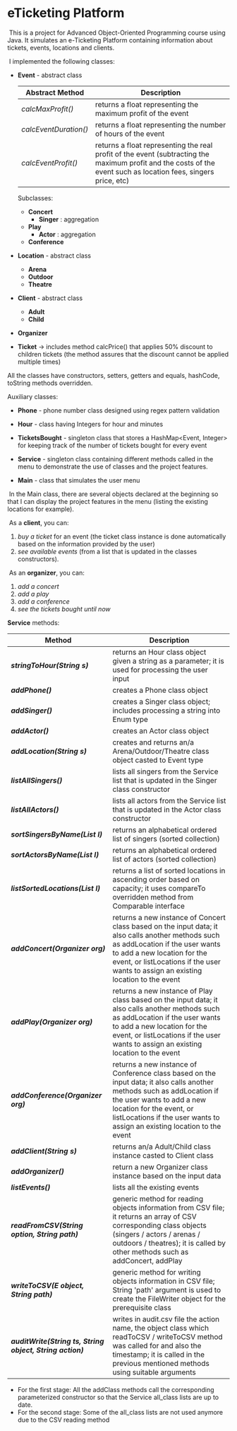 # eTicketing Platform



​	This is a project for Advanced Object-Oriented Programming course using Java. It simulates an e-Ticketing Platform containing information about tickets, events, locations and clients.

​	I implemented the following classes:

+ **Event** - abstract class

  | Abstract Method       | Description                                                  |
  | --------------------- | ------------------------------------------------------------ |
  | *calcMaxProfit()*     | returns a float representing the maximum profit of the event |
  | *calcEventDuration()* | returns a float representing the number of hours of the event |
  | *calcEventProfit()*   | returns a float representing the real profit of the event (subtracting the maximum profit and the costs of the event such as location fees, singers price, etc) |

  Subclasses:

  + **Concert**
    + **Singer** : aggregation
  + **Play**
    + **Actor** : aggregation
  + **Conference**

+ **Location** - abstract class
  + **Arena**
  + **Outdoor**
  + **Theatre**
+ **Client** - abstract class
  + **Adult**
  + **Child**
+ **Organizer**
+ **Ticket**  -> includes method calcPrice() that applies 50% discount to children tickets (the method assures that the discount cannot be applied multiple times)

All the classes have constructors, setters, getters and equals, hashCode, toString methods overridden.

Auxiliary classes:

+ **Phone** - phone number class designed using regex pattern validation
+ **Hour** - class having Integers for hour and minutes

+ **TicketsBought** - singleton class that stores a HashMap<Event, Integer> for keeping track of the number of tickets bought for every event
+ **Service** - singleton class containing different methods called in the menu to demonstrate the use of classes and the project features.
+ **Main** - class that simulates the user menu

​    In the Main class, there are several objects declared at the beginning so that I can display the project features in the menu (listing the existing locations for example). 

​	As a **client**, you can: 

1. *buy a ticket* for an event (the ticket class instance is done automatically based on the information provided by the user)
2. *see available events* (from a list that is updated in the classes constructors).

​    As an **organizer**, you can:

1. *add a concert*
2. *add a play*
3. *add a conference*
4. *see the tickets bought until now*

**Service** methods:

| Method                                                    | Description                                                  |
| --------------------------------------------------------- | ------------------------------------------------------------ |
| ***stringToHour(String s)***                              | returns an Hour class object given a string as a parameter; it is used for processing the user input |
| ***addPhone()***                                          | creates a Phone class object                                 |
| ***addSinger()***                                         | creates a Singer class object; includes processing a string into Enum type |
| ***addActor()***                                          | creates an Actor class object                                |
| ***addLocation(String s)***                               | creates and returns an/a Arena/Outdoor/Theatre class object casted to Event type |
| ***listAllSingers()***                                    | lists all singers from the Service list that is updated in the Singer class constructor |
| ***listAllActors()***                                     | lists all actors from the Service list that is updated in the Actor class constructor |
| ***sortSingersByName(List <Singer> l)***                  | returns an alphabetical ordered list of singers (sorted collection) |
| ***sortActorsByName(List<Actor> l)***                     | returns an alphabetical ordered list of actors (sorted collection) |
| ***listSortedLocations(List<Location> l)***               | returns a list of sorted locations in ascending order based on capacity; it uses compareTo overridden method from Comparable interface |
| ***addConcert(Organizer org)***                           | returns a new instance of Concert class based on the input data; it also calls another methods such as addLocation if the user wants to add a new location for the event, or listLocations if the user wants to assign an existing location to the event |
| ***addPlay(Organizer org)***                              | returns a new instance of Play class based on the input data; it also calls another methods such as addLocation if the user wants to add a new location for the event, or listLocations if the user wants to assign an existing location to the event |
| ***addConference(Organizer org)***                        | returns a new instance of Conference class based on the input data; it also calls another methods such as addLocation if the user wants to add a new location for the event, or listLocations if the user wants to assign an existing location to the event |
| ***addClient(String s)***                                 | returns an/a Adult/Child class instance casted to Client class |
| ***addOrganizer()***                                      | return a new Organizer class instance based on the input data |
| ***listEvents()***                                        | lists all the existing events                                |
| ***readFromCSV(String option, String path)***             | generic method for reading objects information from CSV file; it returns an array of CSV corresponding class objects (singers / actors / arenas / outdoors / theatres); it is called by other methods such as addConcert, addPlay |
| ***writeToCSV(E object, String path)***                   | generic method for writing objects information in CSV file; String 'path' argument is used to create the FileWriter object for the prerequisite class |
| ***auditWrite(String ts, String object, String action)*** | writes in audit.csv file the action name, the object class which readToCSV / writeToCSV method was called for and also the timestamp; it is called in the previous mentioned methods using suitable arguments |

- For the first stage: All the addClass methods call the corresponding parameterized constructor so that the Service all_class lists are up to date. 
- For the second stage: Some of the all_class lists are not used anymore due to the CSV reading method
